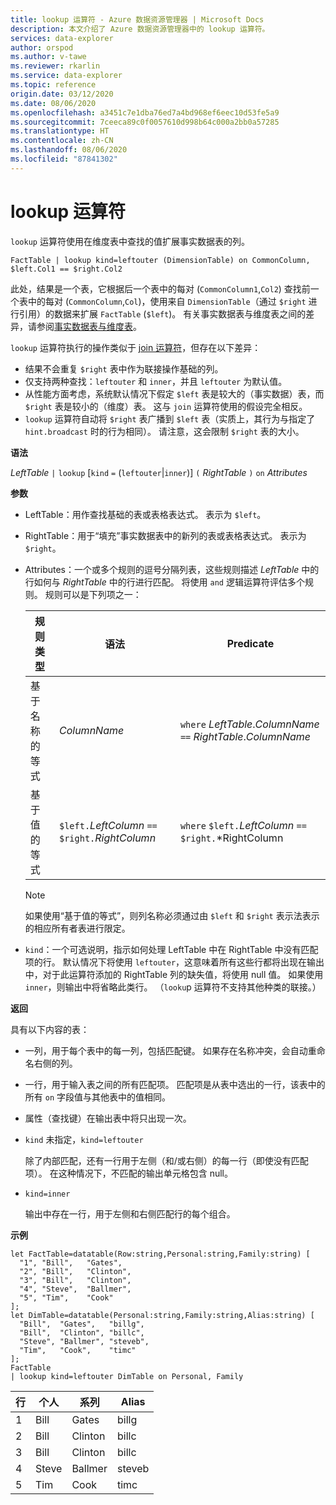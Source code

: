 ```yaml
---
title: lookup 运算符 - Azure 数据资源管理器 | Microsoft Docs
description: 本文介绍了 Azure 数据资源管理器中的 lookup 运算符。
services: data-explorer
author: orspod
ms.author: v-tawe
ms.reviewer: rkarlin
ms.service: data-explorer
ms.topic: reference
origin.date: 03/12/2020
ms.date: 08/06/2020
ms.openlocfilehash: a3451c7e1dba76ed7a4bd968ef6eec10d53fe5a9
ms.sourcegitcommit: 7ceeca89c0f0057610d998b64c000a2bb0a57285
ms.translationtype: HT
ms.contentlocale: zh-CN
ms.lasthandoff: 08/06/2020
ms.locfileid: "87841302"
---
```

# <a name="lookup-operator"></a>lookup 运算符

`lookup` 运算符使用在维度表中查找的值扩展事实数据表的列。

```kusto
FactTable | lookup kind=leftouter (DimensionTable) on CommonColumn, $left.Col1 == $right.Col2
```

此处，结果是一个表，它根据后一个表中的每对 (`CommonColumn1`,`Col2`) 查找前一个表中的每对 (`CommonColumn`,`Col`)，使用来自 `DimensionTable`（通过 `$right` 进行引用）的数据来扩展 `FactTable` (`$left`)。 有关事实数据表与维度表之间的差异，请参阅[事实数据表与维度表](../concepts/fact-and-dimension-tables.md)。 

`lookup` 运算符执行的操作类似于 [join 运算符](joinoperator.md)，但存在以下差异：

* 结果不会重复 `$right` 表中作为联接操作基础的列。
* 仅支持两种查找：`leftouter` 和 `inner`，并且 `leftouter` 为默认值。
* 从性能方面考虑，系统默认情况下假定 `$left` 表是较大的（事实数据）表，而 `$right` 表是较小的（维度）表。 这与 `join` 运算符使用的假设完全相反。
* `lookup` 运算符自动将 `$right` 表广播到 `$left` 表（实质上，其行为与指定了 `hint.broadcast` 时的行为相同）。 请注意，这会限制 `$right` 表的大小。

**语法**

*LeftTable* `|` `lookup` [`kind` `=` (`leftouter`|`inner`)] `(` *RightTable* `)` `on` *Attributes*

**参数**

* LeftTable：用作查找基础的表或表格表达式。
  表示为 `$left`。

* RightTable：用于“填充”事实数据表中的新列的表或表格表达式。 表示为 `$right`。

* Attributes：一个或多个规则的逗号分隔列表，这些规则描述 *LeftTable* 中的行如何与 *RightTable* 中的行进行匹配。 将使用 `and` 逻辑运算符评估多个规则。
  规则可以是下列项之一：

  |规则类型        |语法                                          |Predicate                                                      |
  |-----------------|------------------------------------------------|---------------------------------------------------------------|
  |基于名称的等式 |*ColumnName*                                    |`where` *LeftTable*.*ColumnName* `==` *RightTable*.*ColumnName*|
  |基于值的等式|`$left.`*LeftColumn* `==` `$right.`*RightColumn*|`where` `$left.`*LeftColumn* `==` `$right.`*RightColumn        |

  > [!Note] 
  > 如果使用“基于值的等式”，则列名称必须通过由 `$left` 和 `$right` 表示法表示的相应所有者表进行限定。

* `kind`：一个可选说明，指示如何处理 LeftTable 中在 RightTable 中没有匹配项的行。 默认情况下将使用 `leftouter`，这意味着所有这些行都将出现在输出中，对于此运算符添加的 RightTable 列的缺失值，将使用 null 值。 如果使用 `inner`，则输出中将省略此类行。 （`looku`p 运算符不支持其他种类的联接。）
  
**返回**

具有以下内容的表：

* 一列，用于每个表中的每一列，包括匹配键。
  如果存在名称冲突，会自动重命名右侧的列。
* 一行，用于输入表之间的所有匹配项。 匹配项是从表中选出的一行，该表中的所有 `on` 字段值与其他表中的值相同。 
* 属性（查找键）在输出表中将只出现一次。

 * `kind` 未指定，`kind=leftouter`

     除了内部匹配，还有一行用于左侧（和/或右侧）的每一行（即使没有匹配项）。 在这种情况下，不匹配的输出单元格包含 null。

 * `kind=inner`

     输出中存在一行，用于左侧和右侧匹配行的每个组合。

**示例**

```kusto
let FactTable=datatable(Row:string,Personal:string,Family:string) [
  "1", "Bill",   "Gates",
  "2", "Bill",   "Clinton",
  "3", "Bill",   "Clinton",
  "4", "Steve",  "Ballmer",
  "5", "Tim",    "Cook"
];
let DimTable=datatable(Personal:string,Family:string,Alias:string) [
  "Bill",  "Gates",   "billg",
  "Bill",  "Clinton", "billc",
  "Steve", "Ballmer", "steveb",
  "Tim",   "Cook",    "timc"
];
FactTable
| lookup kind=leftouter DimTable on Personal, Family
```

行     | 个人  | 系列   | Alias
--------|-----------|----------|--------
1       | Bill      | Gates    | billg
2       | Bill      | Clinton  | billc
3       | Bill      | Clinton  | billc
4       | Steve     | Ballmer  | steveb
5       | Tim       | Cook     | timc